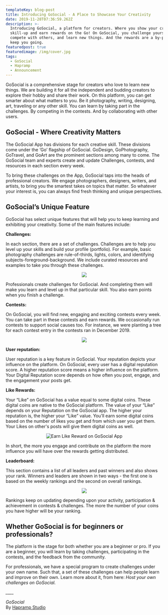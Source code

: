 ```yaml
---
templateKey: blog-post
title: Introducing GoSocial - A Place to Showcase Your Creativity
date: 2019-11-28T07:36:59.262Z
description: >-
  Introducing GoSocial, a platform for creators. Where you show your creativity,
  skill-up and earn rewards on the Go! On GoSocial, you challenge yourself,
  compete with others, and learn new things. And the rewards are a by-product to
  keep you going.
featuredpost: true
featuredimage: /img/cover.jpg
tags:
  - GoSocial
  - Hapramp
  - Announcement
---
```

GoSocial is a comprehensive stage for creators who love to learn new things. We are building it for all the independent and budding creators to explore their hobby and share their work. On this platform, you can get smarter about what matters to you. Be it photography, writing, designing, art, traveling or any other skill. You can learn by taking part in the challenges. By competing in the contests. And by collaborating with other users.

## GoSocial - Where Creativity Matters

The GoSocial App has divisions for each creative skill. These divisions come under the ‘Go’ flagship of GoSocial. GoDesign, GoPhotography, GoTravel, and GoArt are the prominent sections among many to come. The GoSocial team and experts create and update Challenges, contests, and resources in each section every week. 

To bring these challenges on the App, GoSocial taps into the heads of professional creators. We engage photographers, designers, writers, and artists, to bring you the smartest takes on topics that matter. So whatever your interest is, you can always find fresh thinking and unique perspectives.

## GoSocial’s Unique Feature

GoSocial has select unique features that will help you to keep learning and exhibiting your creativity. Some of the main features include:

**Challenges:**

In each section, there are a set of challenges. Challenges are to help you level up your skills and build your profile (portfolio). For example, basic photography challenges are rule-of-thirds, lights, colors, and identifying subjects-foreground-background. We include curated resources and examples to take you through these challenges.

<center>

![](/img/2-1-.png)

</center>

Professionals create challenges for GoSocial. And completing them will make you learn and level up in that particular skill. You also earn points when you finish a challenge. 

**Contests:**

On GoSocial, you will find new, engaging and exciting contests every week. You can take part in these contests and earn rewards. We occasionally run contests to support social causes too. For instance, we were planting a tree for each contest entry in the contests ran in December 2019.

<center>

![](/img/1-1-.png)

</center>

**User reputation:**

User reputation is a key feature in GoSocial. Your reputation depicts your influence on the platform. On GoSocial, every user has a digital reputation score. A higher reputation score means a higher influence on the platform. Your Digital Reputation score depends on how often you post, engage, and the engagement your posts get.

**Like Rewards:**

Your “Like” on GoSocial has a value equal to some digital coins. These digital coins are native to the GoSocial platform. The value of your “Like” depends on your Reputation on the GoSocial app. The higher your reputation is, the higher your “Like” value. You’ll earn some digital coins based on the number of likes you get and from which user you get them. Your Likes on other's posts will give them digital coins as well. 

<center>

![Earn Like Reward on GoSocial App](/img/4-1-.png "GoSocial - Feed")

</center>

In short, the more you engage and contribute on the platform the more influence you will have over the rewards getting distributed.

**Leaderboard:**

This section contains a list of all leaders and past winners and also shows your rank. Winners and leaders are shown in two ways - the first one is based on the weekly rankings and the second on overall rankings. 

<center>

![](/img/3-1-.png)

</center>

Rankings keep on updating depending upon your activity, participation & achievement in contests & challenges. The more the number of your coins you have higher will be your ranking.

## Whether GoSocial is for beginners or professionals?

The platform is the stage for both whether you are a beginner or pro. If you are a beginner, you will learn by taking challenges, participating in the contests, and the feedback from the community. 

For professionals, we have a special program to create challenges under your own name. Such that, a set of these challenges can help people learn and improve on their own. Learn more about it, from here: _Host your own challenges on GoSocial._

_\_\_\_\__

_GoSocial_\
By [Hapramp Studio](https://www.hapramp.com)

